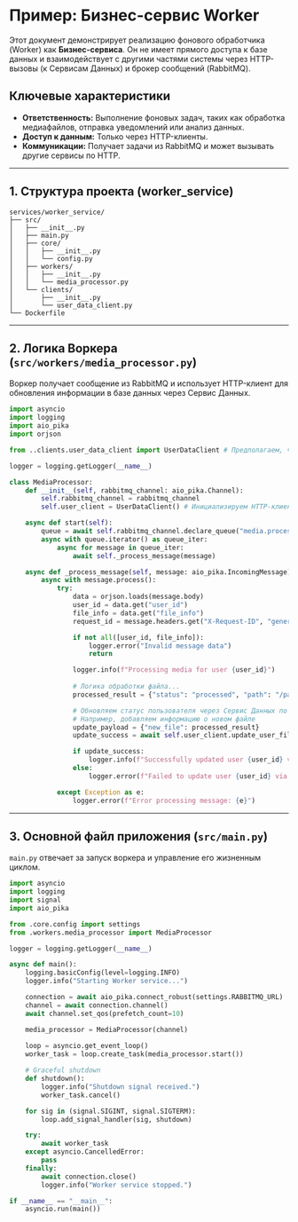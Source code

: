 # Пример: Бизнес-сервис Worker

Этот документ демонстрирует реализацию фонового обработчика (Worker) как **Бизнес-сервиса**. Он не имеет прямого доступа к базе данных и взаимодействует с другими частями системы через HTTP-вызовы (к Сервисам Данных) и брокер сообщений (RabbitMQ).

## Ключевые характеристики
- **Ответственность:** Выполнение фоновых задач, таких как обработка медиафайлов, отправка уведомлений или анализ данных.
- **Доступ к данным:** Только через HTTP-клиенты.
- **Коммуникации:** Получает задачи из RabbitMQ и может вызывать другие сервисы по HTTP.

---

## 1. Структура проекта (worker_service)

```
services/worker_service/
├── src/
│   ├── __init__.py
│   ├── main.py
│   ├── core/
│   │   ├── __init__.py
│   │   └── config.py
│   ├── workers/
│   │   ├── __init__.py
│   │   └── media_processor.py
│   └── clients/
│       ├── __init__.py
│       └── user_data_client.py
└── Dockerfile
```

---

## 2. Логика Воркера (`src/workers/media_processor.py`)

Воркер получает сообщение из RabbitMQ и использует HTTP-клиент для обновления информации в базе данных через Сервис Данных.

```python
import asyncio
import logging
import aio_pika
import orjson

from ..clients.user_data_client import UserDataClient # Предполагаем, что клиент есть

logger = logging.getLogger(__name__)

class MediaProcessor:
    def __init__(self, rabbitmq_channel: aio_pika.Channel):
        self.rabbitmq_channel = rabbitmq_channel
        self.user_client = UserDataClient() # Инициализируем HTTP-клиент

    async def start(self):
        queue = await self.rabbitmq_channel.declare_queue("media.process", durable=True)
        async with queue.iterator() as queue_iter:
            async for message in queue_iter:
                await self._process_message(message)

    async def _process_message(self, message: aio_pika.IncomingMessage):
        async with message.process():
            try:
                data = orjson.loads(message.body)
                user_id = data.get("user_id")
                file_info = data.get("file_info")
                request_id = message.headers.get("X-Request-ID", "generated-worker-id")

                if not all([user_id, file_info]):
                    logger.error("Invalid message data")
                    return

                logger.info(f"Processing media for user {user_id}")
                
                # Логика обработки файла...
                processed_result = {"status": "processed", "path": "/path/to/processed/file"}

                # Обновляем статус пользователя через Сервис Данных по HTTP
                # Например, добавляем информацию о новом файле
                update_payload = {"new_file": processed_result}
                update_success = await self.user_client.update_user_files(user_id, update_payload, request_id)

                if update_success:
                    logger.info(f"Successfully updated user {user_id} via data service.")
                else:
                    logger.error(f"Failed to update user {user_id} via data service.")

            except Exception as e:
                logger.error(f"Error processing message: {e}")
```

---

## 3. Основной файл приложения (`src/main.py`)

`main.py` отвечает за запуск воркера и управление его жизненным циклом.

```python
import asyncio
import logging
import signal
import aio_pika

from .core.config import settings
from .workers.media_processor import MediaProcessor

logger = logging.getLogger(__name__)

async def main():
    logging.basicConfig(level=logging.INFO)
    logger.info("Starting Worker service...")

    connection = await aio_pika.connect_robust(settings.RABBITMQ_URL)
    channel = await connection.channel()
    await channel.set_qos(prefetch_count=10)

    media_processor = MediaProcessor(channel)
    
    loop = asyncio.get_event_loop()
    worker_task = loop.create_task(media_processor.start())

    # Graceful shutdown
    def shutdown():
        logger.info("Shutdown signal received.")
        worker_task.cancel()

    for sig in (signal.SIGINT, signal.SIGTERM):
        loop.add_signal_handler(sig, shutdown)

    try:
        await worker_task
    except asyncio.CancelledError:
        pass
    finally:
        await connection.close()
        logger.info("Worker service stopped.")

if __name__ == "__main__":
    asyncio.run(main())
```